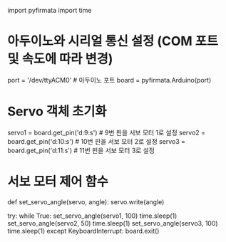 import pyfirmata
import time

# 아두이노와 시리얼 통신 설정 (COM 포트 및 속도에 따라 변경)
port = '/dev/ttyACM0'  # 아두이노 포트
board = pyfirmata.Arduino(port)

# Servo 객체 초기화
servo1 = board.get_pin('d:9:s')  # 9번 핀을 서보 모터 1로 설정
servo2 = board.get_pin('d:10:s')  # 10번 핀을 서보 모터 2로 설정
servo3 = board.get_pin('d:11:s')  # 11번 핀을 서보 모터 3로 설정

# 서보 모터 제어 함수
def set_servo_angle(servo, angle):
    servo.write(angle)

try:
    while True:
        set_servo_angle(servo1, 100)
        time.sleep(1)
        set_servo_angle(servo2, 50)
        time.sleep(1)
        set_servo_angle(servo3, 100)
        time.sleep(1)
except KeyboardInterrupt:
    board.exit()
